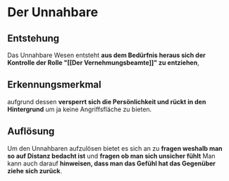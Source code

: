 # Der Unnahbare

## Entstehung
Das Unnahbare Wesen entsteht **aus dem Bedürfnis heraus sich der Kontrolle der Rolle  "[[Der Vernehmungsbeamte]]"  zu entziehen**, 

## Erkennungsmerkmal
aufgrund dessen **versperrt sich die Persönlichkeit und rückt in den Hintergrund** um ja keine Angriffsfläche zu bieten.

## Auflösung
Um den Unnahbaren aufzulösen bietet es sich an zu **fragen weshalb man so auf Distanz bedacht ist** und **fragen ob man sich unsicher fühlt** 
Man kann auch darauf **hinweisen, dass man das Gefühl hat das Gegenüber ziehe sich zurück**. 